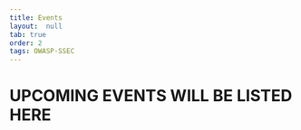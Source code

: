 ```yaml
---
title: Events
layout:  null
tab: true
order: 2
tags: OWASP-SSEC
---
```


# UPCOMING EVENTS WILL BE LISTED HERE


